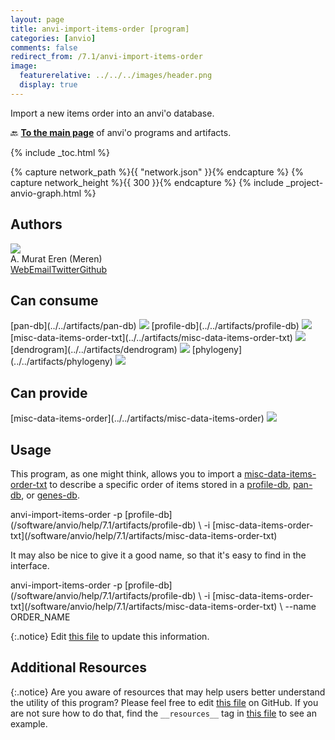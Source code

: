 ```yaml
---
layout: page
title: anvi-import-items-order [program]
categories: [anvio]
comments: false
redirect_from: /7.1/anvi-import-items-order
image:
  featurerelative: ../../../images/header.png
  display: true
---
```


Import a new items order into an anvi&#x27;o database.

🔙 **[To the main page](../../)** of anvi'o programs and artifacts.


{% include _toc.html %}
<div id="svg" class="subnetwork"></div>
{% capture network_path %}{{ "network.json" }}{% endcapture %}
{% capture network_height %}{{ 300 }}{% endcapture %}
{% include _project-anvio-graph.html %}


## Authors

<div class="page-author"><div class="page-author-info"><div class="page-person-photo"><img class="page-person-photo-img" src="../../images/authors/meren.jpg" /></div><div class="page-person-info-box"><span class="page-author-name">A. Murat Eren (Meren)</span><div class="page-author-social-box"><a href="http://meren.org" class="person-social" target="_blank"><i class="fa fa-fw fa-home"></i>Web</a><a href="mailto:a.murat.eren@gmail.com" class="person-social" target="_blank"><i class="fa fa-fw fa-envelope-square"></i>Email</a><a href="http://twitter.com/merenbey" class="person-social" target="_blank"><i class="fa fa-fw fa-twitter-square"></i>Twitter</a><a href="http://github.com/meren" class="person-social" target="_blank"><i class="fa fa-fw fa-github"></i>Github</a></div></div></div></div>



## Can consume


<p style="text-align: left" markdown="1"><span class="artifact-r">[pan-db](../../artifacts/pan-db) <img src="../../images/icons/DB.png" class="artifact-icon-mini" /></span> <span class="artifact-r">[profile-db](../../artifacts/profile-db) <img src="../../images/icons/DB.png" class="artifact-icon-mini" /></span> <span class="artifact-r">[misc-data-items-order-txt](../../artifacts/misc-data-items-order-txt) <img src="../../images/icons/TXT.png" class="artifact-icon-mini" /></span> <span class="artifact-r">[dendrogram](../../artifacts/dendrogram) <img src="../../images/icons/NEWICK.png" class="artifact-icon-mini" /></span> <span class="artifact-r">[phylogeny](../../artifacts/phylogeny) <img src="../../images/icons/NEWICK.png" class="artifact-icon-mini" /></span></p>


## Can provide


<p style="text-align: left" markdown="1"><span class="artifact-p">[misc-data-items-order](../../artifacts/misc-data-items-order) <img src="../../images/icons/CONCEPT.png" class="artifact-icon-mini" /></span></p>


## Usage


This program, as one might think, allows you to import a <span class="artifact-n">[misc-data-items-order-txt](/software/anvio/help/7.1/artifacts/misc-data-items-order-txt)</span> to describe a specific order of items stored in a <span class="artifact-n">[profile-db](/software/anvio/help/7.1/artifacts/profile-db)</span>, <span class="artifact-n">[pan-db](/software/anvio/help/7.1/artifacts/pan-db)</span>, or <span class="artifact-n">[genes-db](/software/anvio/help/7.1/artifacts/genes-db)</span>.

<div class="codeblock" markdown="1">
anvi&#45;import&#45;items&#45;order &#45;p <span class="artifact&#45;n">[profile&#45;db](/software/anvio/help/7.1/artifacts/profile&#45;db)</span> \
                        &#45;i <span class="artifact&#45;n">[misc&#45;data&#45;items&#45;order&#45;txt](/software/anvio/help/7.1/artifacts/misc&#45;data&#45;items&#45;order&#45;txt)</span>
</div>

It may also be nice to give it a good name, so that it's easy to find in the interface.

<div class="codeblock" markdown="1">
anvi&#45;import&#45;items&#45;order &#45;p <span class="artifact&#45;n">[profile&#45;db](/software/anvio/help/7.1/artifacts/profile&#45;db)</span> \
                        &#45;i <span class="artifact&#45;n">[misc&#45;data&#45;items&#45;order&#45;txt](/software/anvio/help/7.1/artifacts/misc&#45;data&#45;items&#45;order&#45;txt)</span> \
                        &#45;&#45;name ORDER_NAME
</div>


{:.notice}
Edit [this file](https://github.com/merenlab/anvio/tree/master/anvio/docs/programs/anvi-import-items-order.md) to update this information.


## Additional Resources



{:.notice}
Are you aware of resources that may help users better understand the utility of this program? Please feel free to edit [this file](https://github.com/merenlab/anvio/tree/master/bin/anvi-import-items-order) on GitHub. If you are not sure how to do that, find the `__resources__` tag in [this file](https://github.com/merenlab/anvio/blob/master/bin/anvi-interactive) to see an example.
